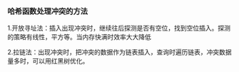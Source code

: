 ### 哈希函数处理冲突的方法


1.开放寻址法：插入出现冲突时，继续往后探测是否有空位，找到空位插入。探测的策略有线性，平方等。当内存快满时效率大大降低

2.拉链法：出现冲突时，把冲突的数据作为链表插入，查询时遍历链表，冲突数据量多时，可以用红黑树优化。
